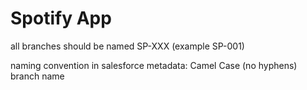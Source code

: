 # Spotify App

all branches should be named SP-XXX (example SP-001)

naming convention in salesforce metadata: Camel Case (no hyphens)
branch name 
